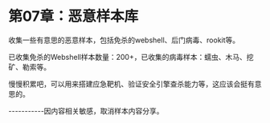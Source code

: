 # 第07章：恶意样本库

收集一些有意思的恶意样本，包括免杀的webshell、后门病毒、rookit等。

已收集免杀的Webshell样本数量：200+，已收集的病毒样本：蠕虫、木马、挖矿、勒索等。

慢慢积累吧，可以用来搭建应急靶机、验证安全引擎查杀能力等，这应该会挺有意思的。

-----------因内容相关敏感，取消样本内容分享。





